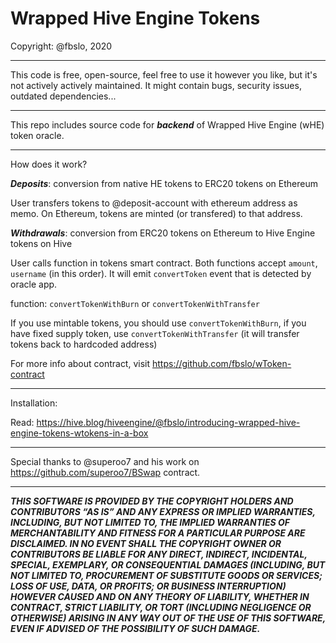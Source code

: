 <h1>Wrapped Hive Engine Tokens</h1>

Copyright: @fbslo, 2020

---

This code is free, open-source, feel free to use it however you like, but it's not actively actively maintained. It might contain bugs, security issues, outdated dependencies... 

---

This repo includes source code for ***backend*** of Wrapped Hive Engine (wHE) token oracle.

---

How does it work?

***Deposits***: conversion from native HE tokens to ERC20 tokens on Ethereum

User transfers tokens to @deposit-account with ethereum address as memo. On Ethereum, tokens are minted (or transfered) to that address.

***Withdrawals***: conversion from ERC20 tokens on Ethereum to Hive Engine tokens on Hive

User calls function in tokens smart contract. Both functions accept `amount`, `username` (in this order). It will emit `convertToken` event that is detected by oracle app.

function: `convertTokenWithBurn` or `convertTokenWithTransfer`

If you use mintable tokens, you should use `convertTokenWithBurn`, if you have fixed supply token, use `convertTokenWithTransfer` (it will transfer tokens back to hardcoded address)

For more info about contract, visit https://github.com/fbslo/wToken-contract

---

Installation:

Read: https://hive.blog/hiveengine/@fbslo/introducing-wrapped-hive-engine-tokens-wtokens-in-a-box

---

Special thanks to @superoo7 and his work on https://github.com/superoo7/BSwap contract.

---

***THIS SOFTWARE IS PROVIDED BY THE COPYRIGHT HOLDERS AND CONTRIBUTORS “AS IS” AND ANY EXPRESS OR IMPLIED WARRANTIES, INCLUDING, BUT NOT LIMITED TO, THE IMPLIED WARRANTIES OF MERCHANTABILITY AND FITNESS FOR A PARTICULAR PURPOSE ARE DISCLAIMED. IN NO EVENT SHALL THE COPYRIGHT OWNER OR CONTRIBUTORS BE LIABLE FOR ANY DIRECT, INDIRECT, INCIDENTAL, SPECIAL, EXEMPLARY, OR CONSEQUENTIAL DAMAGES (INCLUDING, BUT NOT LIMITED TO, PROCUREMENT OF SUBSTITUTE GOODS OR SERVICES; LOSS OF USE, DATA, OR PROFITS; OR BUSINESS INTERRUPTION) HOWEVER CAUSED AND ON ANY THEORY OF LIABILITY, WHETHER IN CONTRACT, STRICT LIABILITY, OR TORT (INCLUDING NEGLIGENCE OR OTHERWISE) ARISING IN ANY WAY OUT OF THE USE OF THIS SOFTWARE, EVEN IF ADVISED OF THE POSSIBILITY OF SUCH DAMAGE.***
